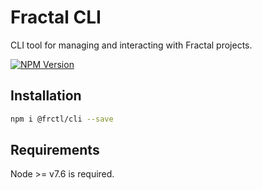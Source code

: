 # Fractal CLI

CLI tool for managing and interacting with Fractal projects.

[![NPM Version](https://img.shields.io/npm/v/@frctl/cli.svg?style=flat-square)](https://www.npmjs.com/package/@frctl/cli)

## Installation

```bash
npm i @frctl/cli --save
```

## Requirements

Node >= v7.6 is required.
